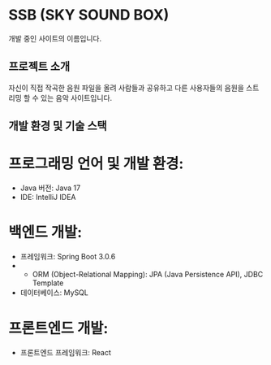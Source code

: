 # SSB (SKY SOUND BOX)
개발 중인 사이트의 이름입니다.


## 프로젝트 소개
자신이 직접 작곡한 음원 파일을 올려 사람들과 공유하고
다른 사용자들의 음원을 스트리밍 할 수 있는 음악 사이트입니다.


## 개발 환경 및 기술 스택

# 프로그래밍 언어 및 개발 환경:
* Java 버전: Java 17
* IDE: IntelliJ IDEA

# 백엔드 개발:
* 프레임워크: Spring Boot 3.0.6
* * ORM (Object-Relational Mapping): JPA (Java Persistence API), JDBC Template
* 데이터베이스: MySQL

# 프론트엔드 개발:
* 프론트엔드 프레임워크: React



